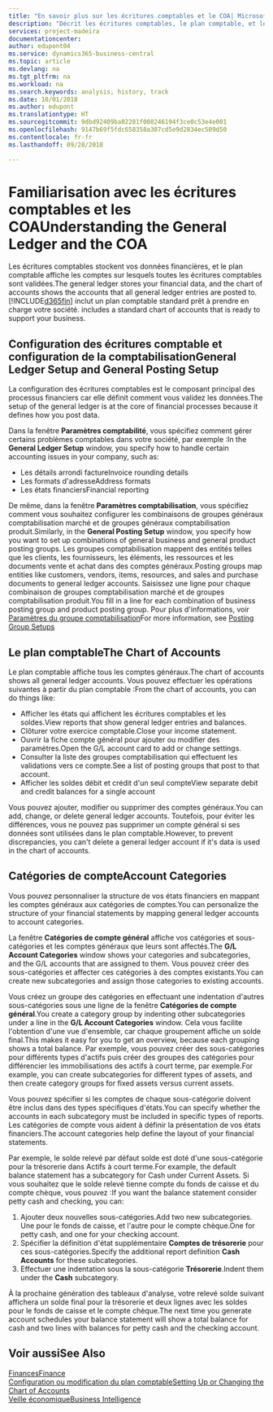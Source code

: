 ```yaml
---
title: "En savoir plus sur les écritures comptables et le COA| Microsoft Docs"
description: "Décrit les écritures comptables, le plan comptable, et les catégories de compte."
services: project-madeira
documentationcenter: 
author: edupont04
ms.service: dynamics365-business-central
ms.topic: article
ms.devlang: na
ms.tgt_pltfrm: na
ms.workload: na
ms.search.keywords: analysis, history, track
ms.date: 10/01/2018
ms.author: edupont
ms.translationtype: HT
ms.sourcegitcommit: 9dbd92409ba02281f008246194f3ce0c53e4e001
ms.openlocfilehash: 9147b69f5fdc658358a387cd5e9d2834ec509d50
ms.contentlocale: fr-fr
ms.lasthandoff: 09/28/2018

---
```

# <a name="understanding-the-general-ledger-and-the-coa"></a><span data-ttu-id="38bdd-103">Familiarisation avec les écritures comptables et les COA</span><span class="sxs-lookup"><span data-stu-id="38bdd-103">Understanding the General Ledger and the COA</span></span>
<span data-ttu-id="38bdd-104">Les écritures comptables stockent vos données financières, et le plan comptable affiche les comptes sur lesquels toutes les écritures comptables sont validées.</span><span class="sxs-lookup"><span data-stu-id="38bdd-104">The general ledger stores your financial data, and the chart of accounts shows the accounts that all general ledger entries are posted to.</span></span> [!INCLUDE[d365fin](includes/d365fin_md.md)] <span data-ttu-id="38bdd-105">inclut un plan comptable standard prêt à prendre en charge votre société.</span><span class="sxs-lookup"><span data-stu-id="38bdd-105"> includes a standard chart of accounts that is ready to support your business.</span></span>

## <a name="general-ledger-setup-and-general-posting-setup"></a><span data-ttu-id="38bdd-106">Configuration des écritures comptable et configuration de la comptabilisation</span><span class="sxs-lookup"><span data-stu-id="38bdd-106">General Ledger Setup and General Posting Setup</span></span>
<span data-ttu-id="38bdd-107">La configuration des écritures comptables est le composant principal des processus financiers car elle définit comment vous validez les données.</span><span class="sxs-lookup"><span data-stu-id="38bdd-107">The setup of the general ledger is at the core of financial processes because it defines how you post data.</span></span>  

<span data-ttu-id="38bdd-108">Dans la fenêtre **Paramètres comptabilité**, vous spécifiez comment gérer certains problèmes comptables dans votre société, par exemple :</span><span class="sxs-lookup"><span data-stu-id="38bdd-108">In the **General Ledger Setup** window, you specify how to handle certain accounting issues in your company, such as:</span></span>  

* <span data-ttu-id="38bdd-109">Les détails arrondi facture</span><span class="sxs-lookup"><span data-stu-id="38bdd-109">Invoice rounding details</span></span>  
* <span data-ttu-id="38bdd-110">Les formats d'adresse</span><span class="sxs-lookup"><span data-stu-id="38bdd-110">Address formats</span></span>  
* <span data-ttu-id="38bdd-111">Les états financiers</span><span class="sxs-lookup"><span data-stu-id="38bdd-111">Financial reporting</span></span>  

<span data-ttu-id="38bdd-112">De même, dans la fenêtre **Paramètres comptabilisation**, vous spécifiez comment vous souhaitez configurer les combinaisons de groupes généraux comptabilisation marché et de groupes généraux comptabilisation produit.</span><span class="sxs-lookup"><span data-stu-id="38bdd-112">Similarly, in the **General Posting Setup** window, you specify how you want to set up combinations of general business and general product posting groups.</span></span> <span data-ttu-id="38bdd-113">Les groupes comptabilisation mappent des entités telles que les clients, les fournisseurs, les éléments, les ressources et les documents vente et achat dans des comptes généraux.</span><span class="sxs-lookup"><span data-stu-id="38bdd-113">Posting groups map entities like customers, vendors, items, resources, and sales and purchase documents to general ledger accounts.</span></span> <span data-ttu-id="38bdd-114">Saisissez une ligne pour chaque combinaison de groupes comptabilisation marché et de groupes comptabilisation produit.</span><span class="sxs-lookup"><span data-stu-id="38bdd-114">You fill in a line for each combination of business posting group and product posting group.</span></span> <span data-ttu-id="38bdd-115">Pour plus d'informations, voir [Paramètres du groupe comptabilisation](finance-posting-groups.md)</span><span class="sxs-lookup"><span data-stu-id="38bdd-115">For more information, see [Posting Group Setups](finance-posting-groups.md)</span></span>  

## <a name="the-chart-of-accounts"></a><span data-ttu-id="38bdd-116">Le plan comptable</span><span class="sxs-lookup"><span data-stu-id="38bdd-116">The Chart of Accounts</span></span>
<span data-ttu-id="38bdd-117">Le plan comptable affiche tous les comptes généraux.</span><span class="sxs-lookup"><span data-stu-id="38bdd-117">The chart of accounts shows all general ledger accounts.</span></span> <span data-ttu-id="38bdd-118">Vous pouvez effectuer les opérations suivantes à partir du plan comptable :</span><span class="sxs-lookup"><span data-stu-id="38bdd-118">From the chart of accounts, you can do things like:</span></span>  

* <span data-ttu-id="38bdd-119">Afficher les états qui affichent les écritures comptables et les soldes.</span><span class="sxs-lookup"><span data-stu-id="38bdd-119">View reports that show general ledger entries and balances.</span></span>  
* <span data-ttu-id="38bdd-120">Clôturer votre exercice comptable.</span><span class="sxs-lookup"><span data-stu-id="38bdd-120">Close your income statement.</span></span>  
* <span data-ttu-id="38bdd-121">Ouvrir la fiche compte général pour ajouter ou modifier des paramètres.</span><span class="sxs-lookup"><span data-stu-id="38bdd-121">Open the G/L account card to add or change settings.</span></span>  
* <span data-ttu-id="38bdd-122">Consulter la liste des groupes comptabilisation qui effectuent les validations vers ce compte.</span><span class="sxs-lookup"><span data-stu-id="38bdd-122">See a list of posting groups that post to that account.</span></span>
* <span data-ttu-id="38bdd-123">Afficher les soldes débit et crédit d'un seul compte</span><span class="sxs-lookup"><span data-stu-id="38bdd-123">View separate debit and credit balances for a single account</span></span>  

<span data-ttu-id="38bdd-124">Vous pouvez ajouter, modifier ou supprimer des comptes généraux.</span><span class="sxs-lookup"><span data-stu-id="38bdd-124">You can add, change, or delete general ledger accounts.</span></span> <span data-ttu-id="38bdd-125">Toutefois, pour éviter les différences, vous ne pouvez pas supprimer un compte général si ses données sont utilisées dans le plan comptable.</span><span class="sxs-lookup"><span data-stu-id="38bdd-125">However, to prevent discrepancies, you can't delete a general ledger account if it's data is used in the chart of accounts.</span></span>  

## <a name="account-categories"></a><span data-ttu-id="38bdd-126">Catégories de compte</span><span class="sxs-lookup"><span data-stu-id="38bdd-126">Account Categories</span></span>
<span data-ttu-id="38bdd-127">Vous pouvez personnaliser la structure de vos états financiers en mappant les comptes généraux aux catégories de comptes.</span><span class="sxs-lookup"><span data-stu-id="38bdd-127">You can personalize the structure of your financial statements by mapping general ledger accounts to account categories.</span></span>  

<span data-ttu-id="38bdd-128">La fenêtre **Catégories de compte général** affiche vos catégories et sous-catégories et les comptes généraux que leurs sont affectés.</span><span class="sxs-lookup"><span data-stu-id="38bdd-128">The **G/L Account Categories** window shows your categories and subcategories, and the G/L accounts that are assigned to them.</span></span> <span data-ttu-id="38bdd-129">Vous pouvez créer des sous-catégories et affecter ces catégories à des comptes existants.</span><span class="sxs-lookup"><span data-stu-id="38bdd-129">You can create new subcategories and assign those categories to existing accounts.</span></span>  

<span data-ttu-id="38bdd-130">Vous créez un groupe des catégories en effectuant une indentation d'autres sous-catégories sous une ligne de la fenêtre **Catégories de compte général**.</span><span class="sxs-lookup"><span data-stu-id="38bdd-130">You create a category group by indenting other subcategories under a line in the **G/L Account Categories** window.</span></span> <span data-ttu-id="38bdd-131">Cela vous facilite l'obtention d'une vue d'ensemble, car chaque groupement affiche un solde final.</span><span class="sxs-lookup"><span data-stu-id="38bdd-131">This makes it easy for you to get an overview, because each grouping shows a total balance.</span></span> <span data-ttu-id="38bdd-132">Par exemple, vous pouvez créer des sous-catégories pour différents types d'actifs puis créer des groupes des catégories pour différencier les immobilisations des actifs à court terme, par exemple.</span><span class="sxs-lookup"><span data-stu-id="38bdd-132">For example, you can create subcategories for different types of assets, and then create category groups for fixed assets versus current assets.</span></span>  

<span data-ttu-id="38bdd-133">Vous pouvez spécifier si les comptes de chaque sous-catégorie doivent être inclus dans des types spécifiques d'états.</span><span class="sxs-lookup"><span data-stu-id="38bdd-133">You can specify whether the accounts in each subcategory must be included in specific types of reports.</span></span> <span data-ttu-id="38bdd-134">Les catégories de compte vous aident à définir la présentation de vos états financiers.</span><span class="sxs-lookup"><span data-stu-id="38bdd-134">The account categories help define the layout of your financial statements.</span></span>  

<span data-ttu-id="38bdd-135">Par exemple, le solde relevé par défaut solde est doté d'une sous-catégorie pour la trésorerie dans Actifs à court terme.</span><span class="sxs-lookup"><span data-stu-id="38bdd-135">For example, the default balance statement has a subcategory for Cash under Current Assets.</span></span> <span data-ttu-id="38bdd-136">Si vous souhaitez que le solde relevé tienne compte du fonds de caisse et du compte chèque, vous pouvez :</span><span class="sxs-lookup"><span data-stu-id="38bdd-136">If you want the balance statement consider petty cash and checking, you can:</span></span>  

1. <span data-ttu-id="38bdd-137">Ajouter deux nouvelles sous-catégories.</span><span class="sxs-lookup"><span data-stu-id="38bdd-137">Add two new subcategories.</span></span> <span data-ttu-id="38bdd-138">Une pour le fonds de caisse, et l'autre pour le compte chèque.</span><span class="sxs-lookup"><span data-stu-id="38bdd-138">One for petty cash, and one for your checking account.</span></span>  
2. <span data-ttu-id="38bdd-139">Spécifier la définition d'état supplémentaire **Comptes de trésorerie** pour ces sous-catégories.</span><span class="sxs-lookup"><span data-stu-id="38bdd-139">Specify the additional report definition **Cash Accounts** for these subcategories.</span></span>  
3. <span data-ttu-id="38bdd-140">Effectuer une indentation sous la sous-catégorie **Trésorerie**.</span><span class="sxs-lookup"><span data-stu-id="38bdd-140">Indent them under the **Cash** subcategory.</span></span>  

<span data-ttu-id="38bdd-141">À la prochaine génération des tableaux d'analyse, votre relevé solde suivant affichera un solde final pour la trésorerie et deux lignes avec les soldes pour le fonds de caisse et le compte chèque.</span><span class="sxs-lookup"><span data-stu-id="38bdd-141">The next time you generate account schedules your balance statement will show a total balance for cash and two lines with balances for petty cash and the checking account.</span></span>  

## <a name="see-also"></a><span data-ttu-id="38bdd-142">Voir aussi</span><span class="sxs-lookup"><span data-stu-id="38bdd-142">See Also</span></span>
[<span data-ttu-id="38bdd-143">Finances</span><span class="sxs-lookup"><span data-stu-id="38bdd-143">Finance</span></span>](finance.md)  
[<span data-ttu-id="38bdd-144">Configuration ou modification du plan comptable</span><span class="sxs-lookup"><span data-stu-id="38bdd-144">Setting Up or Changing the Chart of Accounts</span></span>](finance-setup-chart-accounts.md)  
[<span data-ttu-id="38bdd-145">Veille économique</span><span class="sxs-lookup"><span data-stu-id="38bdd-145">Business Intelligence</span></span>](bi.md)  

